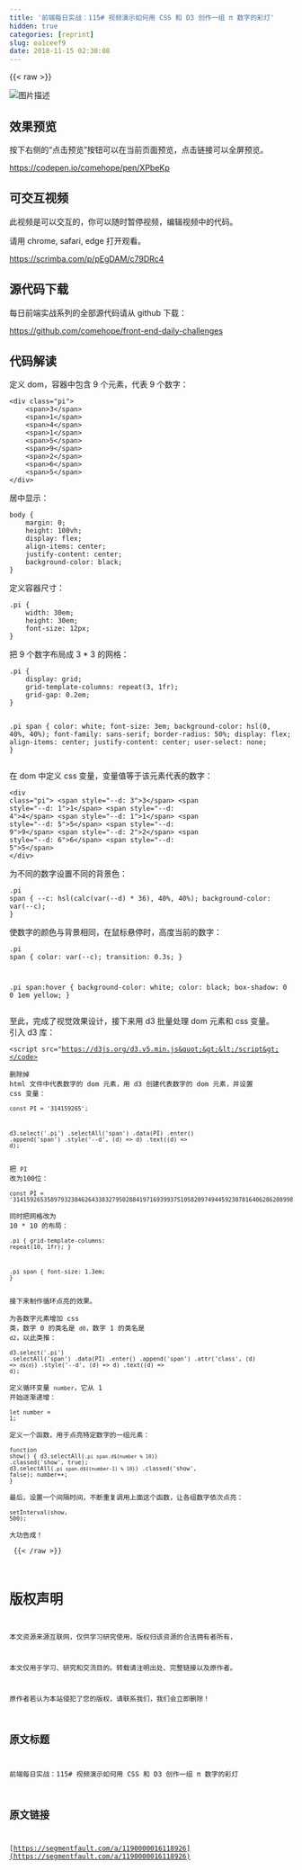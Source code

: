 ```yaml
---
title: '前端每日实战：115# 视频演示如何用 CSS 和 D3 创作一组 π 数字的彩灯'
hidden: true
categories: [reprint]
slug: ea1ceef9
date: 2018-11-15 02:30:08
---
```


{{< raw >}}
<p><span class="img-wrap"><img data-src="/img/bVbfNqO?w=400&amp;h=305" src="https://static.alili.tech/img/bVbfNqO?w=400&amp;h=305" alt="&#x56FE;&#x7247;&#x63CF;&#x8FF0;" title="&#x56FE;&#x7247;&#x63CF;&#x8FF0;"></span></p><h2>&#x6548;&#x679C;&#x9884;&#x89C8;</h2><p>&#x6309;&#x4E0B;&#x53F3;&#x4FA7;&#x7684;&#x201C;&#x70B9;&#x51FB;&#x9884;&#x89C8;&#x201D;&#x6309;&#x94AE;&#x53EF;&#x4EE5;&#x5728;&#x5F53;&#x524D;&#x9875;&#x9762;&#x9884;&#x89C8;&#xFF0C;&#x70B9;&#x51FB;&#x94FE;&#x63A5;&#x53EF;&#x4EE5;&#x5168;&#x5C4F;&#x9884;&#x89C8;&#x3002;</p><p><a href="https://codepen.io/comehope/pen/XPbeKp" rel="nofollow noreferrer">https://codepen.io/comehope/pen/XPbeKp</a></p><h2>&#x53EF;&#x4EA4;&#x4E92;&#x89C6;&#x9891;</h2><p>&#x6B64;&#x89C6;&#x9891;&#x662F;&#x53EF;&#x4EE5;&#x4EA4;&#x4E92;&#x7684;&#xFF0C;&#x4F60;&#x53EF;&#x4EE5;&#x968F;&#x65F6;&#x6682;&#x505C;&#x89C6;&#x9891;&#xFF0C;&#x7F16;&#x8F91;&#x89C6;&#x9891;&#x4E2D;&#x7684;&#x4EE3;&#x7801;&#x3002;</p><p>&#x8BF7;&#x7528; chrome, safari, edge &#x6253;&#x5F00;&#x89C2;&#x770B;&#x3002;</p><p><a href="https://scrimba.com/p/pEgDAM/c79DRc4" rel="nofollow noreferrer">https://scrimba.com/p/pEgDAM/c79DRc4</a></p><h2>&#x6E90;&#x4EE3;&#x7801;&#x4E0B;&#x8F7D;</h2><p>&#x6BCF;&#x65E5;&#x524D;&#x7AEF;&#x5B9E;&#x6218;&#x7CFB;&#x5217;&#x7684;&#x5168;&#x90E8;&#x6E90;&#x4EE3;&#x7801;&#x8BF7;&#x4ECE; github &#x4E0B;&#x8F7D;&#xFF1A;</p><p><a href="https://github.com/comehope/front-end-daily-challenges" rel="nofollow noreferrer">https://github.com/comehope/front-end-daily-challenges</a></p><h2>&#x4EE3;&#x7801;&#x89E3;&#x8BFB;</h2><p>&#x5B9A;&#x4E49; dom&#xFF0C;&#x5BB9;&#x5668;&#x4E2D;&#x5305;&#x542B; 9 &#x4E2A;&#x5143;&#x7D20;&#xFF0C;&#x4EE3;&#x8868; 9 &#x4E2A;&#x6570;&#x5B57;&#xFF1A;</p><pre><code class="html">&lt;div class=&quot;pi&quot;&gt;
    &lt;span&gt;3&lt;/span&gt;
    &lt;span&gt;1&lt;/span&gt;
    &lt;span&gt;4&lt;/span&gt;
    &lt;span&gt;1&lt;/span&gt;
    &lt;span&gt;5&lt;/span&gt;
    &lt;span&gt;9&lt;/span&gt;
    &lt;span&gt;2&lt;/span&gt;
    &lt;span&gt;6&lt;/span&gt;
    &lt;span&gt;5&lt;/span&gt;
&lt;/div&gt;</code></pre><p>&#x5C45;&#x4E2D;&#x663E;&#x793A;&#xFF1A;</p><pre><code class="css">body {
    margin: 0;
    height: 100vh;
    display: flex;
    align-items: center;
    justify-content: center;
    background-color: black;
}</code></pre><p>&#x5B9A;&#x4E49;&#x5BB9;&#x5668;&#x5C3A;&#x5BF8;&#xFF1A;</p><pre><code class="css">.pi {
    width: 30em;
    height: 30em;
    font-size: 12px;
}</code></pre><p>&#x628A; 9 &#x4E2A;&#x6570;&#x5B57;&#x5E03;&#x5C40;&#x6210; 3 * 3 &#x7684;&#x7F51;&#x683C;&#xFF1A;</p><pre><code class="css">.pi {
    display: grid;
    grid-template-columns: repeat(3, 1fr);
    grid-gap: 0.2em;
}

.pi span {
    color: white;
    font-size: 3em;
    background-color: hsl(0, 40%, 40%);
    font-family: sans-serif;
    border-radius: 50%;
    display: flex;
    align-items: center;
    justify-content: center;
    user-select: none;
}</code></pre><p>&#x5728; dom &#x4E2D;&#x5B9A;&#x4E49; css &#x53D8;&#x91CF;&#xFF0C;&#x53D8;&#x91CF;&#x503C;&#x7B49;&#x4E8E;&#x8BE5;&#x5143;&#x7D20;&#x4EE3;&#x8868;&#x7684;&#x6570;&#x5B57;&#xFF1A;</p><pre><code class="html">&lt;div class=&quot;pi&quot;&gt;
    &lt;span style=&quot;--d: 3&quot;&gt;3&lt;/span&gt;
    &lt;span style=&quot;--d: 1&quot;&gt;1&lt;/span&gt;
    &lt;span style=&quot;--d: 4&quot;&gt;4&lt;/span&gt;
    &lt;span style=&quot;--d: 1&quot;&gt;1&lt;/span&gt;
    &lt;span style=&quot;--d: 5&quot;&gt;5&lt;/span&gt;
    &lt;span style=&quot;--d: 9&quot;&gt;9&lt;/span&gt;
    &lt;span style=&quot;--d: 2&quot;&gt;2&lt;/span&gt;
    &lt;span style=&quot;--d: 6&quot;&gt;6&lt;/span&gt;
    &lt;span style=&quot;--d: 5&quot;&gt;5&lt;/span&gt;
&lt;/div&gt;</code></pre><p>&#x4E3A;&#x4E0D;&#x540C;&#x7684;&#x6570;&#x5B57;&#x8BBE;&#x7F6E;&#x4E0D;&#x540C;&#x7684;&#x80CC;&#x666F;&#x8272;&#xFF1A;</p><pre><code class="css">.pi span {
    --c: hsl(calc(var(--d) * 36), 40%, 40%);
    background-color: var(--c);
}</code></pre><p>&#x4F7F;&#x6570;&#x5B57;&#x7684;&#x989C;&#x8272;&#x4E0E;&#x80CC;&#x666F;&#x76F8;&#x540C;&#xFF0C;&#x5728;&#x9F20;&#x6807;&#x60AC;&#x505C;&#x65F6;&#xFF0C;&#x9AD8;&#x5EA6;&#x5F53;&#x524D;&#x7684;&#x6570;&#x5B57;&#xFF1A;</p><pre><code class="css">.pi span {
    color: var(--c);
    transition: 0.3s;
}

.pi span:hover {
    background-color: white;
    color: black;
    box-shadow: 0 0 1em yellow;
}</code></pre><p>&#x81F3;&#x6B64;&#xFF0C;&#x5B8C;&#x6210;&#x4E86;&#x89C6;&#x89C9;&#x6548;&#x679C;&#x8BBE;&#x8BA1;&#xFF0C;&#x63A5;&#x4E0B;&#x6765;&#x7528; d3 &#x6279;&#x91CF;&#x5904;&#x7406; dom &#x5143;&#x7D20;&#x548C; css &#x53D8;&#x91CF;&#x3002;<br>&#x5F15;&#x5165; d3 &#x5E93;&#xFF1A;</p><pre><code class="html">&lt;script src=&quot;https://d3js.org/d3.v5.min.js&quot;&gt;&lt;/script&gt;</code></pre><p>&#x5220;&#x9664;&#x6389; html &#x6587;&#x4EF6;&#x4E2D;&#x4EE3;&#x8868;&#x6570;&#x5B57;&#x7684; dom &#x5143;&#x7D20;&#xFF0C;&#x7528; d3 &#x521B;&#x5EFA;&#x4EE3;&#x8868;&#x6570;&#x5B57;&#x7684; dom &#x5143;&#x7D20;&#xFF0C;&#x5E76;&#x8BBE;&#x7F6E; css &#x53D8;&#x91CF;&#xFF1A;</p><pre><code class="javascript">const PI = &apos;314159265&apos;;

d3.select(&apos;.pi&apos;)
    .selectAll(&apos;span&apos;)
    .data(PI)
    .enter()
    .append(&apos;span&apos;)
    .style(&apos;--d&apos;, (d) =&gt; d)
    .text((d) =&gt; d);</code></pre><p>&#x628A; <code>PI</code> &#x6539;&#x4E3A;100&#x4F4D;&#xFF1A;</p><pre><code class="javascript">const PI = &apos;3141592653589793238462643383279502884197169399375105820974944592307816406286208998628034825342117067&apos;;</code></pre><p>&#x540C;&#x65F6;&#x628A;&#x7F51;&#x683C;&#x6539;&#x4E3A; 10 * 10 &#x7684;&#x5E03;&#x5C40;&#xFF1A;</p><pre><code class="css">.pi {
    grid-template-columns: repeat(10, 1fr);
}

.pi span {
    font-size: 1.3em;
}</code></pre><p>&#x63A5;&#x4E0B;&#x6765;&#x5236;&#x4F5C;&#x5FAA;&#x73AF;&#x70B9;&#x4EAE;&#x7684;&#x6548;&#x679C;&#x3002;</p><p>&#x4E3A;&#x5404;&#x6570;&#x5B57;&#x5143;&#x7D20;&#x589E;&#x52A0; css &#x7C7B;&#xFF0C;&#x6570;&#x5B57; 0 &#x7684;&#x7C7B;&#x540D;&#x662F; <code>d0</code>&#xFF0C;&#x6570;&#x5B57; 1 &#x7684;&#x7C7B;&#x540D;&#x662F; <code>d2</code>&#xFF0C;&#x4EE5;&#x6B64;&#x7C7B;&#x63A8;&#xFF1A;</p><pre><code class="javascript">d3.select(&apos;.pi&apos;)
    .selectAll(&apos;span&apos;)
    .data(PI)
    .enter()
    .append(&apos;span&apos;)
    .attr(&apos;class&apos;, (d) =&gt; `d${d}`)
    .style(&apos;--d&apos;, (d) =&gt; d)
    .text((d) =&gt; d);</code></pre><p>&#x5B9A;&#x4E49;&#x5FAA;&#x73AF;&#x53D8;&#x91CF; <code>number</code>&#xFF0C;&#x5B83;&#x4ECE; 1 &#x5F00;&#x59CB;&#x9010;&#x6E10;&#x9012;&#x589E;&#xFF1A;</p><pre><code class="javascript">let number = 1;</code></pre><p>&#x5B9A;&#x4E49;&#x4E00;&#x4E2A;&#x51FD;&#x6570;&#xFF0C;&#x7528;&#x4E8E;&#x70B9;&#x4EAE;&#x7279;&#x5B9A;&#x6570;&#x5B57;&#x7684;&#x4E00;&#x7EC4;&#x5143;&#x7D20;&#xFF1A;</p><pre><code class="css">function show() {
    d3.selectAll(`.pi span.d${number % 10}`)
        .classed(&apos;show&apos;, true);
    d3.selectAll(`.pi span.d${(number-1) % 10}`)
        .classed(&apos;show&apos;, false);
    number++;
}</code></pre><p>&#x6700;&#x540E;&#xFF0C;&#x8BBE;&#x7F6E;&#x4E00;&#x4E2A;&#x95F4;&#x9694;&#x65F6;&#x95F4;&#xFF0C;&#x4E0D;&#x65AD;&#x91CD;&#x590D;&#x8C03;&#x7528;&#x4E0A;&#x9762;&#x8FD9;&#x4E2A;&#x51FD;&#x6570;&#xFF0C;&#x8BA9;&#x5404;&#x7EC4;&#x6570;&#x5B57;&#x4F9D;&#x6B21;&#x70B9;&#x4EAE;&#xFF1A;</p><pre><code class="javascript">setInterval(show, 500);</code></pre><p>&#x5927;&#x529F;&#x544A;&#x6210;&#xFF01;</p>
{{< /raw >}}

# 版权声明
本文资源来源互联网，仅供学习研究使用，版权归该资源的合法拥有者所有，

本文仅用于学习、研究和交流目的。转载请注明出处、完整链接以及原作者。 

原作者若认为本站侵犯了您的版权，请联系我们，我们会立即删除！

## 原文标题
前端每日实战：115# 视频演示如何用 CSS 和 D3 创作一组 π 数字的彩灯

## 原文链接
[https://segmentfault.com/a/1190000016118926](https://segmentfault.com/a/1190000016118926)

